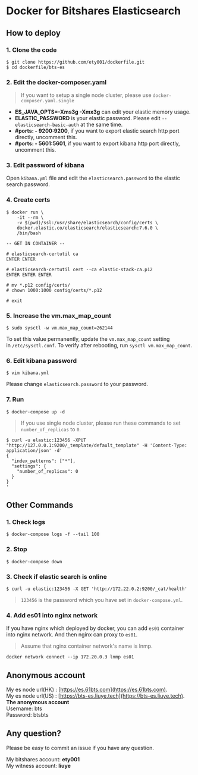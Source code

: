 # Docker for Bitshares Elasticsearch

## How to deploy

### 1. Clone the code

```
$ git clone https://github.com/ety001/dockerfile.git
$ cd dockerfile/bts-es
```

### 2. Edit the docker-composer.yaml

> If you want to setup a single node cluster, please use `docker-composer.yaml.single`

* **ES_JAVA_OPTS=-Xms3g -Xmx3g** can edit your elastic memory usage.
* **ELASTIC_PASSWORD** is your elastic password. Please edit `--elasticsearch-basic-auth` at the same time.
* **#ports: - 9200:9200**, if you want to export elastic search http port directly, uncomment this.
* **#ports: - 5601:5601**, if you want to export kibana http port directly, uncomment this.

### 3. Edit password of kibana

Open `kibana.yml` file and edit the `elasticsearch.password` to the elastic search password.

### 4. Create certs

```
$ docker run \
    -it --rm \
    -v $(pwd)/ssl:/usr/share/elasticsearch/config/certs \
    docker.elastic.co/elasticsearch/elasticsearch:7.6.0 \
    /bin/bash

-- GET IN CONTAINER --

# elasticsearch-certutil ca
ENTER ENTER

# elasticsearch-certutil cert --ca elastic-stack-ca.p12
ENTER ENTER ENTER

# mv *.p12 config/certs/
# chown 1000:1000 config/certs/*.p12

# exit
```

### 5. Increase the vm.max_map_count

```
$ sudo sysctl -w vm.max_map_count=262144
```

To set this value permanently, update the `vm.max_map_count` setting  
in `/etc/sysctl.conf`. To verify after rebooting, run `sysctl vm.max_map_count`.

### 6. Edit kibana password

```
$ vim kibana.yml
```
Please change `elasticsearch.password` to your password.

### 7. Run

```
$ docker-compose up -d
```

> If you use single node cluster, please run these commands to set `number_of_replicas` to `0`.

```
$ curl -u elastic:123456 -XPUT "http://127.0.0.1:9200/_template/default_template" -H 'Content-Type: application/json' -d'
{
  "index_patterns": ["*"],
  "settings": {
    "number_of_replicas": 0
  }
}
'
```

## Other Commands

### 1. Check logs

```
$ docker-compose logs -f --tail 100
```

### 2. Stop

```
$ docker-compose down
```

### 3. Check if elastic search is online

```
$ curl -u elastic:123456 -X GET 'http://172.22.0.2:9200/_cat/health'
```
> `123456` is the password which you have set in `docker-compose.yml`.

### 4. Add es01 into nginx network

If you have nginx which deployed by docker, you can add `es01` container  
into nginx network. And then nginx can proxy to `es01`.

> Assume that nginx container network's name is lnmp.
```
docker network connect --ip 172.20.0.3 lnmp es01
```

## Anonymous account

My es node url(HK) : [https://es.61bts.com](https://es.61bts.com).  
My es node url(US) : [https://bts-es.liuye.tech](https://bts-es.liuye.tech).  
**The anonymous account**  
Username: bts  
Password: btsbts  

## Any question?

Please be easy to commit an issue if you have any question.

My bitshares account: **ety001**  
My witness account: **liuye**
